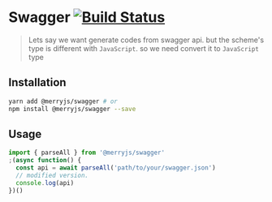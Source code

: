 # Swagger [![Build Status](https://travis-ci.org/bang88/swagger.svg?branch=master)](https://travis-ci.org/bang88/swagger)

> Lets say we want generate codes from swagger api. but the scheme's type is different with `JavaScript`.
> so we need convert it to `JavaScript` type

## Installation

```sh
yarn add @merryjs/swagger # or
npm install @merryjs/swagger --save
```

## Usage

```ts
import { parseAll } from '@merryjs/swagger'
;(async function() {
  const api = await parseAll('path/to/your/swagger.json')
  // modified version.
  console.log(api)
})()
```
